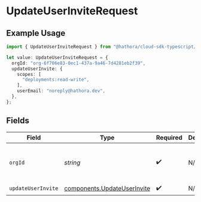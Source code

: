 # UpdateUserInviteRequest

## Example Usage

```typescript
import { UpdateUserInviteRequest } from "@hathora/cloud-sdk-typescript/models/operations";

let value: UpdateUserInviteRequest = {
  orgId: "org-6f706e83-0ec1-437a-9a46-7d4281eb2f39",
  updateUserInvite: {
    scopes: [
      "deployments:read-write",
    ],
    userEmail: "noreply@hathora.dev",
  },
};
```

## Fields

| Field                                                                      | Type                                                                       | Required                                                                   | Description                                                                | Example                                                                    |
| -------------------------------------------------------------------------- | -------------------------------------------------------------------------- | -------------------------------------------------------------------------- | -------------------------------------------------------------------------- | -------------------------------------------------------------------------- |
| `orgId`                                                                    | *string*                                                                   | :heavy_check_mark:                                                         | N/A                                                                        | org-6f706e83-0ec1-437a-9a46-7d4281eb2f39                                   |
| `updateUserInvite`                                                         | [components.UpdateUserInvite](../../models/components/updateuserinvite.md) | :heavy_check_mark:                                                         | N/A                                                                        |                                                                            |